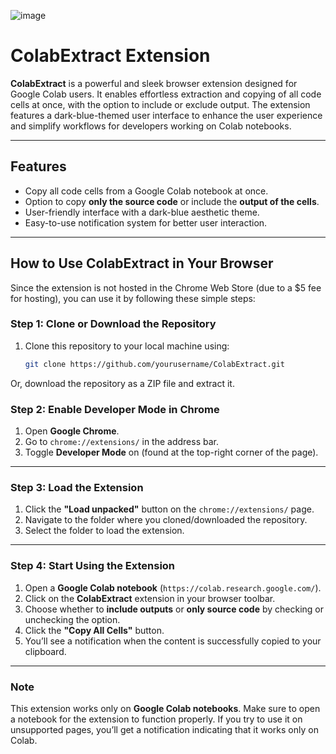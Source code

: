![image](https://github.com/user-attachments/assets/3ce90d4d-e154-4fa3-9674-763ee37f268a)

# ColabExtract Extension

**ColabExtract** is a powerful and sleek browser extension designed for Google Colab users. It enables effortless extraction and copying of all code cells at once, with the option to include or exclude output. The extension features a dark-blue-themed user interface to enhance the user experience and simplify workflows for developers working on Colab notebooks.

---

## Features

- Copy all code cells from a Google Colab notebook at once.
- Option to copy **only the source code** or include the **output of the cells**.
- User-friendly interface with a dark-blue aesthetic theme.
- Easy-to-use notification system for better user interaction.

---

## How to Use ColabExtract in Your Browser

Since the extension is not hosted in the Chrome Web Store (due to a $5 fee for hosting), you can use it by following these simple steps:

### Step 1: Clone or Download the Repository
1. Clone this repository to your local machine using:
   ```bash
   git clone https://github.com/yourusername/ColabExtract.git
Or, download the repository as a ZIP file and extract it.

### Step 2: Enable Developer Mode in Chrome
1. Open **Google Chrome**.
2. Go to `chrome://extensions/` in the address bar.
3. Toggle **Developer Mode** on (found at the top-right corner of the page).

---

### Step 3: Load the Extension
1. Click the **"Load unpacked"** button on the `chrome://extensions/` page.
2. Navigate to the folder where you cloned/downloaded the repository.
3. Select the folder to load the extension.

---

### Step 4: Start Using the Extension
1. Open a **Google Colab notebook** (`https://colab.research.google.com/`).
2. Click on the **ColabExtract** extension in your browser toolbar.
3. Choose whether to **include outputs** or **only source code** by checking or unchecking the option.
4. Click the **"Copy All Cells"** button.
5. You’ll see a notification when the content is successfully copied to your clipboard.

---

### Note
This extension works only on **Google Colab notebooks**. Make sure to open a notebook for the extension to function properly. If you try to use it on unsupported pages, you’ll get a notification indicating that it works only on Colab.
